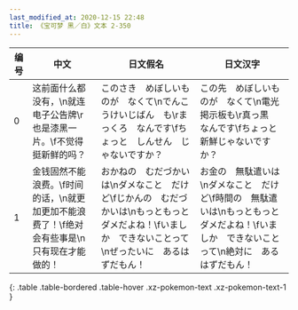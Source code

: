 ```yaml
---
last_modified_at: 2020-12-15 22:48
title: 《宝可梦 黑／白》文本 2-350
---
```

| 编号 | 中文 | 日文假名 | 日文汉字 |
| ---- | ---- | ---- | --- |
| 0 | 这前面什么都没有，\n就连电子公告牌\r也是漆黑一片。\f不觉得挺新鲜的吗？ | このさき　めぼしいものが　なくて\nでんこうけいじばん　も\rまっくろ　なんです\fちょっと　しんせん　じゃないですか？ | この先　めぼしいものが　なくて\n電光掲示板も\r真っ黒　なんです\fちょっと　新鮮じゃないですか？ |
| 1 | 金钱固然不能浪费。\f时间的话，\n就更加更加不能浪费了！\f绝对会有些事是\n只有现在才能做的！ | おかねの　むだづかいは\nダメなこと　だけど\fじかんの　むだづかいは\nもっともっと　ダメだよね！\fいましか　できないことって\nぜったいに　あるはずだもん！ | お金の　無駄遣いは\nダメなこと　だけど\f時間の　無駄遣いは\nもっともっと　ダメだよね！\fいましか　できないことって\n絶対に　あるはずだもん！ |
{: .table .table-bordered .table-hover .xz-pokemon-text .xz-pokemon-text-1 }